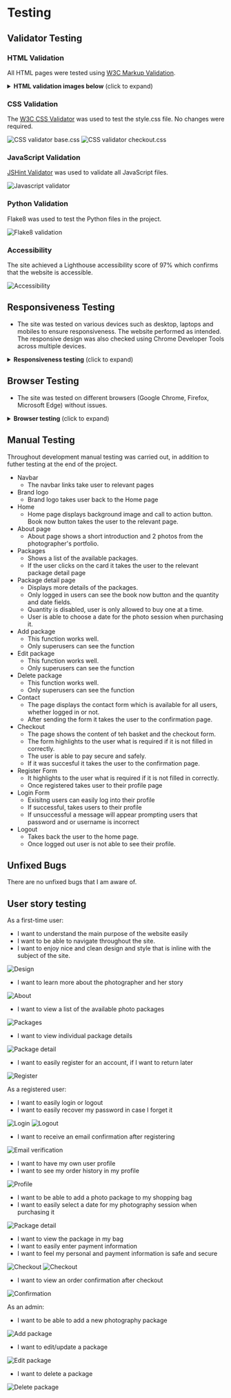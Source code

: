 # Testing 

## Validator Testing

### HTML Validation
All HTML pages were tested using [W3C Markup Validation](https://validator.w3.org/). 

<details><summary><b>HTML validation images below</b> (click to expand)</summary>

![HTML Validation of Home](docs/readme_images/html.png)
![HTML Validation of About](docs/readme_images/abouthtml.png)
![HTML Validation of Packages](docs/readme_images/packageshtml.png)
![HTML Validation of Package Detail](docs/readme_images/packagedetailhtml.png)
![HTML Validation of Contact](docs/readme_images/contacthtml.png)
![HTML Validation of Checkout](docs/readme_images/checkouthtml.png)
![HTML Validation of Login](docs/readme_images/loginhtml.png)
![HTML Validation of Logout](docs/readme_images/logouthtml.png)
![HTML Validation of Register](docs/readme_images/registerhtml.png)
![HTML Validation of Package Management](docs/readme_images/packmanhtml.png)

</details>

### CSS Validation
The [W3C CSS Validator](https://jigsaw.w3.org/css-validator/) was used to test the style.css file. No changes were required.

![CSS validator base.css](docs/readme_images/basecss.png)
![CSS validator checkout.css](docs/readme_images/checkoutcss.png)

### JavaScript Validation
[JSHint Validator](https://jshint.com/) was used to validate all JavaScript files. 

![Javascript validator](docs/readme_images/jshint.png)

### Python Validation
Flake8 was used to test the Python files in the project.

![Flake8 validation](docs/readme_images/flake8.png)

### Accessibility
The site achieved a Lighthouse accessibility score of 97% which confirms that the website is accessible.

![Accessibility](docs/readme_images/accessibility.png)


## Responsiveness Testing

- The site was tested on various devices such as desktop, laptops and mobiles to ensure responsiveness. The website performed as intended. The responsive design was also checked using Chrome Developer Tools across multiple devices.

<details><summary><b>Responsiveness testing</b> (click to expand)</summary>

Desktop view

![Desktop size](docs/readme_images/chrome_desktop.png)

Tablet view

![Tablet size](docs/readme_images/edge_tablet.png)

Mobile view

![Mobile size](docs/readme_images/firefox_mobile.png)

</details>

## Browser Testing

- The site was tested on different browsers (Google Chrome, Firefox, Microsoft Edge) without issues.

<details><summary><b>Browser testing</b> (click to expand)</summary>

Google Chrome

![Google Chrome](docs/readme_images/chrome_desktop.png)

Microsoft Edge

![Microsoft Edge](docs/readme_images/edge_tablet.png)

Mozzilla Firefox

![Mozilla Firefox](docs/readme_images/firefox_mobile.png)

</details>

## Manual Testing

Throughout development manual testing was carried out, in addition to futher testing at the end of the project.

- Navbar
    - The navbar links take user to relevant pages
- Brand logo
    - Brand logo takes user back to the Home page
- Home
    - Home page displays background image and call to action button. Book now button takes the user to the relevant page.
- About page
    - About page shows a short introduction and 2 photos from the photographer's portfolio.
- Packages
    - Shows a list of the available packages.
    - If the user clicks on the card it takes the user to the relevant package detail page
- Package detail page
    - Displays more details of the packages.
    - Only logged in users can see the book now button and the quantity and date fields.
    - Quantity is disabled, user is only allowed to buy one at a time.
    - User is able to choose a date for the photo session when purchasing it.
- Add package 
    - This function works well. 
    - Only superusers can see the function
- Edit package 
    - This function works well. 
    - Only superusers can see the function
- Delete package 
    - This function works well. 
    - Only superusers can see the function
- Contact
    - The page displays the contact form which is available for all users, whether logged in or not.
    - After sending the form it takes the user to the confirmation page.
- Checkout
    - The page shows the content of teh basket and the checkout form.
    - The form highlights to the user what is required if it is not filled in correctly.
    - The user is able to pay secure and safely.
    - If it was succesful it takes the user to the confirmation page.
- Register Form
    - It highlights to the user what is required if it is not filled in correctly.
    - Once registered takes user to their profile page
- Login Form
    - Exisitng users can easily log into their profile
    - If successful, takes users to their profile
    - If unsuccessful a message will appear prompting users that password and or username is incorrect
- Logout
    - Takes back the user to the home page.
    - Once logged out user is not able to see their profile.

## Unfixed Bugs

There are no unfixed bugs that I am aware of.

## User story testing

As a first-time user:

-	I want to understand the main purpose of the website easily
-	I want to be able to navigate throughout the site.
-	I want to enjoy nice and clean design and style that is inline with the subject of the site.

![Design](docs/readme_images/home.png)

-	I want to learn more about the photographer and her story

![About](docs/readme_images/about.png)

-	I want to view a list of the available photo packages

![Packages](docs/readme_images/packages.png)

-	I want to view individual package details

![Package detail](docs/readme_images/packagedetail.png)

-	I want to easily register for an account, if I want to return later

![Register](docs/readme_images/register.png)

As a registered user:

-	I want to easily login or logout
-	I want to easily recover my password in case I forget it

![Login](docs/readme_images/login.png)
![Logout](docs/readme_images/logout.png)

-	I want to receive an email confirmation after registering

![Email verification](docs/readme_images/email.png)

-	I want to have my own user profile
-	I want to see my order history in my profile

![Profile](docs/readme_images/profile.png)

-	I want to be able to add a photo package to my shopping bag
-	I want to easily select a date for my photography session when purchasing it

![Package detail](docs/readme_images/packagedetail.png)

-	I want to view the package in my bag
-	I want to easily enter payment information
-	I want to feel my personal and payment information is safe and secure

![Checkout](docs/readme_images/checkout1.png)
![Checkout](docs/readme_images/checkout2.png)

-	I want to view an order confirmation after checkout

![Confirmation](docs/readme_images/confirmation.png)

As an admin:

-	I want to be able to add a new photography package

![Add package](docs/readme_images/addpackage.png)

-	I want to edit/update a package

![Edit package](docs/readme_images/editpackage.png)

-	I want to delete a package

![Delete package](docs/readme_images/deletepackage.png)